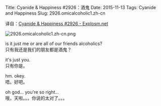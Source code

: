 Title: Cyanide & Happiness #2926：酒鬼
Date: 2015-11-13
Tags: Cyanide and Happiness
Slug: 2926.omicalcoholic1.zh-cn

译自：[Cyanide & Happiness #2926 - Explosm.net](http://explosm.net/comics/2926/)


![2926.omicalcoholic1.zh-cn.png](/static/images/comics/2926.omicalcoholic1.zh-cn.png)





is it just me or are all
of our friends alcoholics?      
只有我还是我们的朋友都是酒鬼？


it's just you.      
只有你是。

hm. okey.       
唔。好吧。

oh god... you're so right...            
哦，天啦。。。你说的太对了。。。